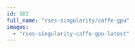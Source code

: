 ```yaml
---
id: 582
full_name: "rses-singularity/caffe-gpu"
images: 
  - "rses-singularity-caffe-gpu-latest"
---
```


